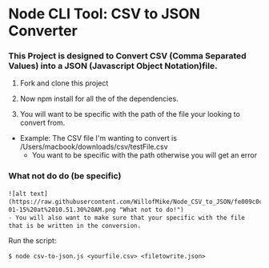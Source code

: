 # Node CLI Tool: CSV to JSON Converter

### This Project is designed to Convert CSV (Comma Separated Values) into a JSON (Javascript Object Notation)file.  

1. Fork and clone this project

2. Now npm install for all the of the dependencies.

3. You will want to be specific with the path of the file your looking to convert from.
- Example: The CSV file I'm wanting to convert is /Users/macbook/downloads/csv/testFile.csv
    - You want to be specific with the path otherwise you will get an error
### What not do do (be specific)
    ![alt text](https://raw.githubusercontent.com/WillofMike/Node_CSV_to_JSON/fe009c0c67fb356ca9b61fa422cca6d818125c53/Screen%20Shot%202018-01-15%20at%2010.51.30%20AM.png "What not to do!")
    - You will also want to make sure that your specific with the file that is be written in the conversion.  

Run the script:
```
$ node csv-to-json.js <yourfile.csv> <filetowrite.json>
```
